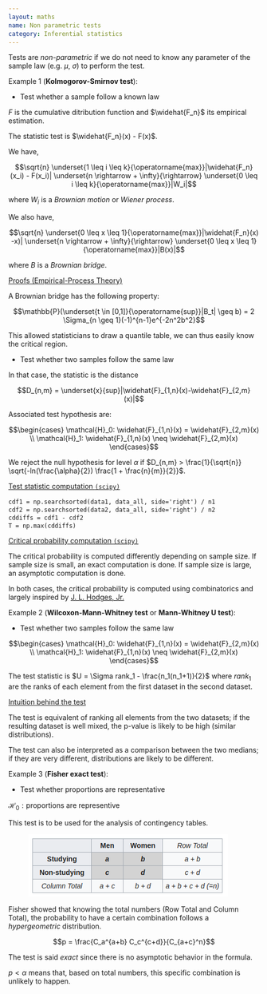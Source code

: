 ```yaml
---
layout: maths
name: Non parametric tests
category: Inferential statistics
---
```


Tests are *non-parametric* if we do not need to know any parameter of the sample law (e.g. $\mu$, $\sigma$) to perform the test.

Example 1 (**Kolmogorov-Smirnov test**): 

- Test whether a sample follow a known law

$F$ is the cumulative ditribution function and $\widehat{F_n}$ its empirical estimation.

The statistic test is $\widehat{F_n}(x) - F(x)$.

We have,

$$\sqrt{n} \underset{1 \leq i \leq k}{\operatorname{max}}|\widehat{F_n}(x_i) - F(x_i)| \underset{n \rightarrow + \infty}{\rightarrow} \underset{0 \leq i \leq k}{\operatorname{max}}|W_i|$$

where $W_i$ is a *Brownian motion* or *Wiener process*.

We also have,

$$\sqrt{n} \underset{0 \leq x \leq 1}{\operatorname{max}}|\widehat{F_n}(x) -x)| \underset{n \rightarrow + \infty}{\rightarrow} \underset{0 \leq x \leq 1}{\operatorname{max}}|B(x)|$$

where $B$ is a *Brownian bridge*.

<a class="cleanLinkSource" href="http://www.math.utah.edu/~davar/ps-pdf-files/Kolmogorov-Smirnov.pdf">Proofs (Empirical-Process Theory)</a>

A Brownian bridge has the following property:

$$\mathbb{P}(\underset{t \in [0,1]}{\operatorname{sup}}|B_t| \geq b) = 2 \Sigma_{n \geq 1}(-1)^{n-1}e^{-2n^2b^2}$$

This allowed statisticians to draw a quantile table, we can thus easily know the critical region.

- Test whether two samples follow the same law

In that case, the statistic is the distance

$$D_{n,m} = \underset{x}{sup}|\widehat{F}_{1,n}(x)-\widehat{F}_{2,m}(x)|$$

Associated test hypothesis are:

$$\begin{cases}
        \mathcal{H}_0: \widehat{F}_{1,n}(x) = \widehat{F}_{2,m}(x) \\
        \mathcal{H}_1: \widehat{F}_{1,n}(x) \neq \widehat{F}_{2,m}(x)
\end{cases}$$

We reject the null hypothesis for level $\alpha$ if $D_{n,m} > \frac{1}{\sqrt{n}} \sqrt{-ln(\frac{\alpha}{2}) \frac{1 + \frac{n}{m}}{2}}$.

<ins>Test statistic computation `(scipy)`</ins>

```
cdf1 = np.searchsorted(data1, data_all, side='right') / n1
cdf2 = np.searchsorted(data2, data_all, side='right') / n2
cddiffs = cdf1 - cdf2
T = np.max(cddiffs)
```

<ins>Critical probability computation `(scipy)`</ins>

The critical probability is computed differently depending on sample size. If sample size is small, an exact computation is done. If sample size is large, an asymptotic computation is done.

In both cases, the critical probability is computed using combinatorics and largely inspired by <a class="cleanLinkSource" href="https://projecteuclid.org/download/pdf_1/euclid.afm/1485893310">J. L. Hodges, Jr.</a>


Example 2 (**Wilcoxon-Mann-Whitney test** or **Mann-Whitney U test**): 

- Test whether two samples follow the same law

$$\begin{cases}
        \mathcal{H}_0: \widehat{F}_{1,n}(x) = \widehat{F}_{2,m}(x) \\
        \mathcal{H}_1: \widehat{F}_{1,n}(x) \neq \widehat{F}_{2,m}(x)
\end{cases}$$

The test statistic is $U = \Sigma rank_1 - \frac{n_1(n_1+1)}{2}$ where $rank_1$ are the ranks of each element from the first dataset in the second dataset.

<ins>Intuition behind the test</ins>

The test is equivalent of ranking all elements from the two datasets; if the resulting dataset is well mixed, the p-value is likely to be high (similar distributions).

The test can also be interpreted as a comparison between the two medians; if they are very different, distributions are likely to be different.

Example 3 (**Fisher exact test**): 

- Test whether proportions are representative

$\mathcal{H}_0: \text{proportions are representive}$

This test is to be used for the analysis of contingency tables.

<figure>
    <img src="/assets/img/fisher_contingency_table.png">
</figure>

Fisher showed that knowing the total numbers (Row Total and Column Total), the probability to have a certain combination follows a *hypergeometric* distribution.

$$p = \frac{C_a^{a+b} C_c^{c+d}}{C_{a+c}^n}$$

The test is said *exact* since there is no asymptotic behavior in the formula.

$p < \alpha$ means that, based on total numbers, this specific combination is unlikely to happen.